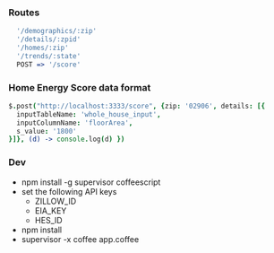 
### Routes

```coffeescript
  '/demographics/:zip'
  '/details/:zpid'
  '/homes/:zip'
  '/trends/:state'
  POST => '/score'
```

### Home Energy Score data format
```coffeescript
$.post("http://localhost:3333/score", {zip: '02906', details: [{
  inputTableName: 'whole_house_input',
  inputColumnName: 'floorArea',
  s_value: '1800'
}]}, (d) -> console.log(d) })
```
### Dev

* npm install -g supervisor coffeescript
* set the following API keys
  * ZILLOW_ID
  * EIA_KEY
  * HES_ID
* npm install
* supervisor -x coffee app.coffee
